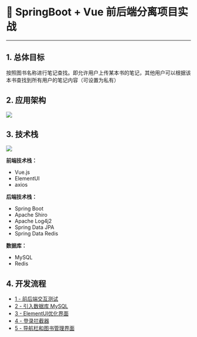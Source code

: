 # 🚀 SpringBoot + Vue 前后端分离项目实战

---

## 1. 总体目标 

按照图书名称进行笔记查找。即允许用户上传某本书的笔记，其他用户可以根据该本书查找到所有用户的笔记内容（可设置为私有）

## 2. 应用架构

![](https://gitee.com/veal98/images/raw/master/img/20200725112109.png)

## 3. 技术栈

![](https://gitee.com/veal98/images/raw/master/img/20200725112139.png)

**前端技术栈：**

- Vue.js
- ElementUI
- axios

**后端技术栈：**

- Spring Boot
- Apache Shiro
- Apache Log4j2
- Spring Data JPA
- Spring Data Redis

**数据库：**

- MySQL
- Redis

## 4. 开发流程

- [1 - 前后端交互测试](Java/SpringBoot+Vue项目/1-前后端交互测试.md)
- [2 - 引入数据库 MySQL](Java/SpringBoot+Vue项目/2-引入数据库.md)
- [3 - ElementUI优化界面](Java/SpringBoot+Vue项目/3-ElementUI优化界面.md)
- [4 - 登录拦截器](Java/SpringBoot+Vue项目/4-登录拦截器.md)
- [5 - 导航栏和图书管理界面](Java/SpringBoot+Vue项目/5-导航栏和图书管理界面.md)